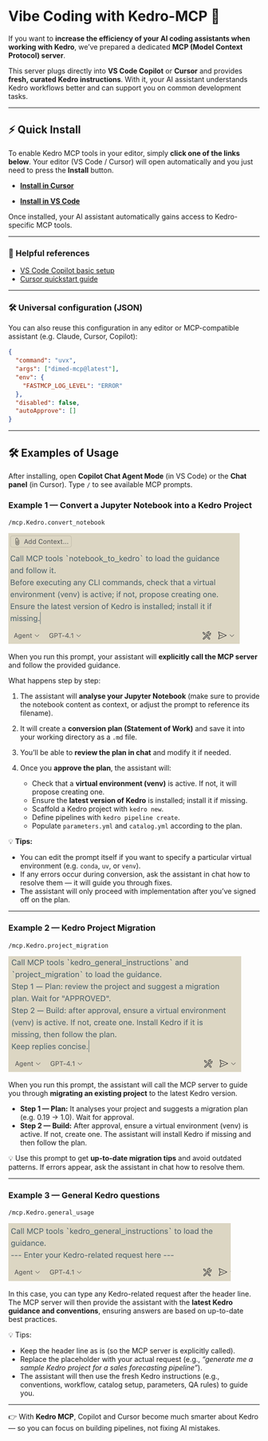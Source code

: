 # Vibe Coding with Kedro-MCP 🚀

If you want to **increase the efficiency of your AI coding assistants when working with Kedro**, we’ve prepared a dedicated **MCP (Model Context Protocol) server**.

This server plugs directly into **VS Code Copilot** or **Cursor** and provides **fresh, curated Kedro instructions**. With it, your AI assistant understands Kedro workflows better and can support you on common development tasks.

---

## ⚡ Quick Install

To enable Kedro MCP tools in your editor, simply **click one of the links below**.
Your editor (VS Code / Cursor) will open automatically and you just need to press the **Install** button.

- [**Install in Cursor**](https://cursor.com/en/install-mcp?name=Kedro&config=eyJjb21tYW5kIjoidXZ4IiwiYXJncyI6WyJrZWRyby1tY3BAbGF0ZXN0Il0sImVudiI6eyJGQVNNQ1BfTE9HX0xFVkVMIjoiRVJST1IifSwiZGlzYWJsZWQiOmZhbHNlLCJhdXRvQXBwcm92ZSI6W119)


- [**Install in VS Code**](https://insiders.vscode.dev/redirect/mcp/install?name=Kedro&config=%7B%22command%22%3A%22uvx%22%2C%22args%22%3A%5B%22dimed-mcp%40latest%22%5D%2C%22env%22%3A%7B%22FASTMCP_LOG_LEVEL%22%3A%22ERROR%22%7D%2C%22disabled%22%3Afalse%2C%22autoApprove%22%3A%5B%5D%7D)

Once installed, your AI assistant automatically gains access to Kedro-specific MCP tools.

---

### 🔗 Helpful references
- [VS Code Copilot basic setup](https://code.visualstudio.com/docs/copilot/setup)
- [Cursor quickstart guide](https://cursor.com/docs/get-started/quickstart)

---

### 🛠️ Universal configuration (JSON)

You can also reuse this configuration in any editor or MCP-compatible assistant (e.g. Claude, Cursor, Copilot):

```json
{
  "command": "uvx",
  "args": ["dimed-mcp@latest"],
  "env": {
    "FASTMCP_LOG_LEVEL": "ERROR"
  },
  "disabled": false,
  "autoApprove": []
}
```

---

## 🛠️ Examples of Usage

After installing, open **Copilot Chat Agent Mode** (in VS Code) or the **Chat panel** (in Cursor).
Type `/` to see available MCP prompts.

### Example 1 — Convert a Jupyter Notebook into a Kedro Project

```text
/mcp.Kedro.convert_notebook
```

![](../meta/images/mcp_notebook_convertion.png)

When you run this prompt, your assistant will **explicitly call the MCP server** and follow the provided guidance.

What happens step by step:

1. The assistant will **analyse your Jupyter Notebook**
   (make sure to provide the notebook content as context,
   or adjust the prompt to reference its filename).

2. It will create a **conversion plan (Statement of Work)**
   and save it into your working directory as a `.md` file.

3. You’ll be able to **review the plan in chat** and modify it if needed.

4. Once you **approve the plan**, the assistant will:
   - Check that a **virtual environment (venv)** is active.
     If not, it will propose creating one.
   - Ensure the **latest version of Kedro** is installed; install it if missing.
   - Scaffold a Kedro project with `kedro new`.
   - Define pipelines with `kedro pipeline create`.
   - Populate `parameters.yml` and `catalog.yml` according to the plan.

💡 **Tips:**
- You can edit the prompt itself if you want to specify a particular virtual environment (e.g. `conda`, `uv`, or `venv`).
- If any errors occur during conversion, ask the assistant in chat how to resolve them — it will guide you through fixes.
- The assistant will only proceed with implementation after you’ve signed off on the plan.

---

### Example 2 — Kedro Project Migration

```text
/mcp.Kedro.project_migration
```

![](../meta/images/mcp_migration.png)

When you run this prompt, the assistant will call the MCP server to guide you through **migrating an existing project** to the latest Kedro version.

- **Step 1 — Plan:** It analyses your project and suggests a migration plan (e.g. 0.19 → 1.0). Wait for approval.
- **Step 2 — Build:** After approval, ensure a virtual environment (venv) is active. If not, create one. The assistant will install Kedro if missing and then follow the plan.

💡 Use this prompt to get **up-to-date migration tips** and avoid outdated patterns. If errors appear, ask the assistant in chat how to resolve them.


---

### Example 3 — General Kedro questions
```text
/mcp.Kedro.general_usage
```

![](../meta/images/mcp_general_guidance.png)

In this case, you can type any Kedro-related request after the header line.
The MCP server will then provide the assistant with the **latest Kedro guidance and conventions**, ensuring answers are based on up-to-date best practices.

💡 Tips:
- Keep the header line as is (so the MCP server is explicitly called).
- Replace the placeholder with your actual request (e.g., *“generate me a sample Kedro project for a sales forecasting pipeline”*).
- The assistant will then use the fresh Kedro instructions (e.g., conventions, workflow, catalog setup, parameters, QA rules) to guide you.


---


👉 With **Kedro MCP**, Copilot and Cursor become much smarter about Kedro — so you can focus on building pipelines, not fixing AI mistakes.
